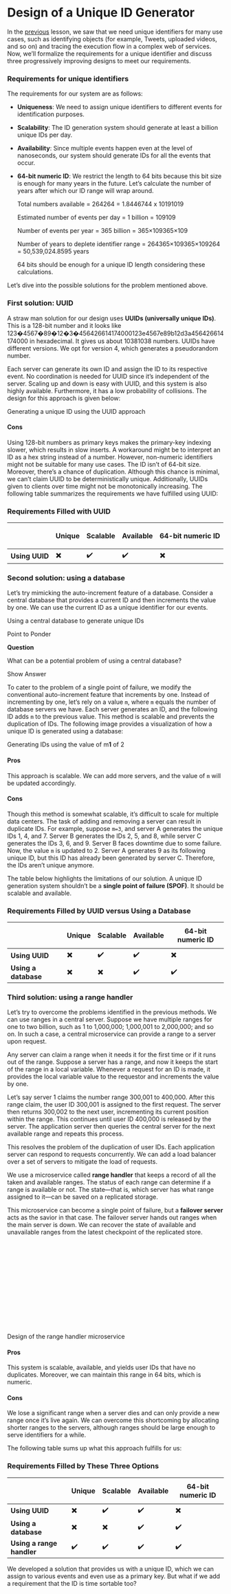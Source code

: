 # Design of a Unique ID Generator

In the [previous](https://www.educative.io/collection/page/10370001/4941429335392256/6499939719053312) lesson, we saw that we need unique identifiers for many use cases, such as identifying objects (for example, Tweets, uploaded videos, and so on) and tracing the execution flow in a complex web of services. Now, we’ll formalize the requirements for a unique identifier and discuss three progressively improving designs to meet our requirements.

### Requirements for unique identifiers <a href="#requirements-for-unique-identifiers-0" id="requirements-for-unique-identifiers-0"></a>

The requirements for our system are as follows:

* **Uniqueness**: We need to assign unique identifiers to different events for identification purposes.
* **Scalability**: The ID generation system should generate at least a billion unique IDs per day.
* **Availability**: Since multiple events happen even at the level of nanoseconds, our system should generate IDs for all the events that occur.
*   **64-bit numeric ID**: We restrict the length to 64 bits because this bit size is enough for many years in the future. Let’s calculate the number of years after which our ID range will wrap around.

    Total numbers available = 264264 = 1.8446744 x 10191019

    Estimated number of events per day = 1 billion = 109109

    Number of events per year = 365 billion = 365×109365×109

    Number of years to deplete identifier range = 264365×109365×109264​ = 50,539,024.8595 years

    64 bits should be enough for a unique ID length considering these calculations.

Let’s dive into the possible solutions for the problem mentioned above.

### First solution: UUID <a href="#first-solution-uuid-0" id="first-solution-uuid-0"></a>

A straw man solution for our design uses **UUIDs (universally unique IDs)**. This is a 128-bit number and it looks like 123�4567�89�12�3�456426614174000123e4567e89b12d3a456426614174000 in hexadecimal. It gives us about 10381038 numbers. UUIDs have different versions. We opt for version 4, which generates a pseudorandom number.

Each server can generate its own ID and assign the ID to its respective event. No coordination is needed for UUID since it’s independent of the server. Scaling up and down is easy with UUID, and this system is also highly available. Furthermore, it has a low probability of collisions. The design for this approach is given below:

Generating a unique ID using the UUID approach

#### Cons <a href="#cons-0" id="cons-0"></a>

Using 128-bit numbers as primary keys makes the primary-key indexing slower, which results in slow inserts. A workaround might be to interpret an ID as a hex string instead of a number. However, non-numeric identifiers might not be suitable for many use cases. The ID isn’t of 64-bit size. Moreover, there’s a chance of duplication. Although this chance is minimal, we can’t claim UUID to be deterministically unique. Additionally, UUIDs given to clients over time might not be monotonically increasing. The following table summarizes the requirements we have fulfilled using UUID:

### Requirements Filled with UUID

| <p><br></p>    | **Unique** | **Sca﻿lable** | **Available** | **64-bit numeric ID** |
| -------------- | ---------- | ------------- | ------------- | --------------------- |
| **Using UUID** | ✖️         | ✔️            | ✔️            | ✖️                    |

### Second solution: using a database <a href="#second-solution-using-a-database-0" id="second-solution-using-a-database-0"></a>

Let’s try mimicking the auto-increment feature of a database. Consider a central database that provides a current ID and then increments the value by one. We can use the current ID as a unique identifier for our events.

Using a central database to generate unique IDs

Point to Ponder

**Question**

What can be a potential problem of using a central database?

Show Answer

To cater to the problem of a single point of failure, we modify the conventional auto-increment feature that increments by one. Instead of incrementing by one, let’s rely on a value `m`, where `m` equals the number of database servers we have. Each server generates an ID, and the following ID adds `m` to the previous value. This method is scalable and prevents the duplication of IDs. The following image provides a visualization of how a unique ID is generated using a database:

Generating IDs using the value of m**1** of 2

#### Pros <a href="#pros-0" id="pros-0"></a>

This approach is scalable. We can add more servers, and the value of `m` will be updated accordingly.

#### Cons <a href="#cons-1" id="cons-1"></a>

Though this method is somewhat scalable, it’s difficult to scale for multiple data centers. The task of adding and removing a server can result in duplicate IDs. For example, suppose `m=3`, and server A generates the unique IDs 1, 4, and 7. Server B generates the IDs 2, 5, and 8, while server C generates the IDs 3, 6, and 9. Server B faces downtime due to some failure. Now, the value `m` is updated to 2. Server A generates 9 as its following unique ID, but this ID has already been generated by server C. Therefore, the IDs aren’t unique anymore.

The table below highlights the limitations of our solution. A unique ID generation system shouldn’t be a **single point of failure (SPOF)**. It should be scalable and available.

### Requirements Filled by UUID versus Using a Database

| <p><br></p>          | **Unique** | **Scalable** | **Available** | **64-bit numeric ID** |
| -------------------- | ---------- | ------------ | ------------- | --------------------- |
| **Using UUID**       | ✖️         | ✔️           | ✔️            | ✖️                    |
| **Using a database** | ✖️         | ✖️           | ✔️            | ✔️                    |

### Third solution: using a range handler <a href="#third-solution-using-a-range-handler-0" id="third-solution-using-a-range-handler-0"></a>

Let’s try to overcome the problems identified in the previous methods. We can use ranges in a central server. Suppose we have multiple ranges for one to two billion, such as 1 to 1,000,000; 1,000,001 to 2,000,000; and so on. In such a case, a central microservice can provide a range to a server upon request.

Any server can claim a range when it needs it for the first time or if it runs out of the range. Suppose a server has a range, and now it keeps the start of the range in a local variable. Whenever a request for an ID is made, it provides the local variable value to the requestor and increments the value by one.

Let’s say server 1 claims the number range 300,001 to 400,000. After this range claim, the user ID 300,001 is assigned to the first request. The server then returns 300,002 to the next user, incrementing its current position within the range. This continues until user ID 400,000 is released by the server. The application server then queries the central server for the next available range and repeats this process.

This resolves the problem of the duplication of user IDs. Each application server can respond to requests concurrently. We can add a load balancer over a set of servers to mitigate the load of requests.

We use a microservice called **range handler** that keeps a record of all the taken and available ranges. The status of each range can determine if a range is available or not. The state—that is, which server has what range assigned to it—can be saved on a replicated storage.

This microservice can become a single point of failure, but a **failover server** acts as the savior in that case. The failover server hands out ranges when the main server is down. We can recover the state of available and unavailable ranges from the latest checkpoint of the replicated store.

![](data:image/svg+xml;base64,PHN2ZyB3aWR0aD0iNzYyIiBoZWlnaHQ9IjMyMCIgeG1sbnM9Imh0dHA6Ly93d3cudzMub3JnLzIwMDAvc3ZnIiB2ZXJzaW9uPSIxLjEiLz4=)Design of the range handler microservice

#### Pros <a href="#pros-0" id="pros-0"></a>

This system is scalable, available, and yields user IDs that have no duplicates. Moreover, we can maintain this range in 64 bits, which is numeric.

#### Cons <a href="#cons-1" id="cons-1"></a>

We lose a significant range when a server dies and can only provide a new range once it’s live again. We can overcome this shortcoming by allocating shorter ranges to the servers, although ranges should be large enough to serve identifiers for a while.

The following table sums up what this approach fulfills for us:

### Requirements Filled by These Three Options

| <p><br></p>               | **Unique** | **Sca﻿﻿lable** | **Available** | **64-bit numeric ID** |
| ------------------------- | ---------- | -------------- | ------------- | --------------------- |
| **Using UUID**            | ✖️         | ✔️             | ✔️            | ✖️                    |
| **Using a database**      | ✖️         | ✖️             | ✔️            | ✔️                    |
| **Using a range handler** | ✔️         | ✔️             | ✔️            | ✔️                    |

We developed a solution that provides us with a unique ID, which we can assign to various events and even use as a primary key. But what if we add a requirement that the ID is time sortable too?

